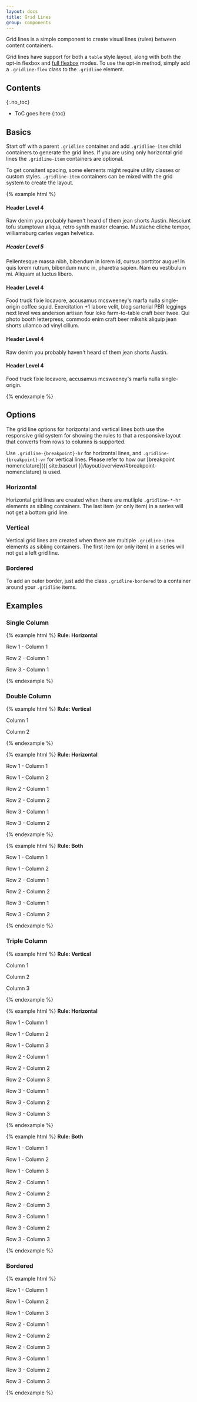 ```yaml
---
layout: docs
title: Grid Lines
group: components
---
```


Grid lines is a simple component to create visual lines (rules) between content containers.

Grid lines have support for both a `table` style layout, along with both the opt-in flexbox and [full flexbox](/layout/flexbox#full-flexbox-mode) modes.  To use the opt-in method, simply add a `.gridline-flex` class to the `.gridline` element.

## Contents
{:.no_toc}

* ToC goes here
{:toc}

## Basics

Start off with a parent `.gridline` container and add `.gridline-item` child containers to generate the grid lines.  If you are using only horizontal grid lines the `.gridline-item` containers are optional.

To get consitent spacing, some elements might require utility classes or custom styles.  `.gridline-item` containers can be mixed with the grid system to create the layout.

{% example html %}
<div class="gridline gridline-vr gridline-hr">
    <div class="gridline-item col-md-6">
        <h4>Header Level 4</h4>
        <p>Raw denim you probably haven't heard of them jean shorts Austin. Nesciunt tofu stumptown aliqua, retro synth master cleanse. Mustache cliche tempor, williamsburg carles vegan helvetica.</p>
        <h5>Header Level 5</h5>
        <p>Pellentesque massa nibh, bibendum in lorem id, cursus porttitor augue! In quis lorem rutrum, bibendum nunc in, pharetra sapien. Nam eu vestibulum mi. Aliquam at luctus libero.</p>
    </div>
    <div class="gridline-item col-md-6">
        <h4>Header Level 4</h4>
        <p>Food truck fixie locavore, accusamus mcsweeney's marfa nulla single-origin coffee squid. Exercitation +1 labore velit, blog sartorial PBR leggings next level wes anderson artisan four loko farm-to-table craft beer twee. Qui photo booth letterpress, commodo enim craft beer mlkshk aliquip jean shorts ullamco ad vinyl cillum.</p>
    </div>
</div>
<div class="gridline gridline-hr">
    <div class="gridline-item col-md-6">
        <h4>Header Level 4</h4>
        <p>Raw denim you probably haven't heard of them jean shorts Austin.</p>
    </div>
    <div class="gridline-item col-md-6">
        <h4>Header Level 4</h4>
        <p>Food truck fixie locavore, accusamus mcsweeney's marfa nulla single-origin.</p>
    </div>
</div>
{% endexample %}

## Options

The grid line options for horizontal and vertical lines both use the responsive grid system for showing the rules to that a responsive layout that converts from rows to columns is supported.

Use `.gridline-{breakpoint}-hr` for horizontal lines, and `.gridline-{breakpoint}-vr` for vertical lines. Please refer to how our [breakpoint nomenclature]({{ site.baseurl }}/layout/overview/#breakpoint-nomenclature) is used.

### Horizontal

Horizontal grid lines are created when there are mutliple `.gridline-*-hr` elements as sibling containers. The last item (or only item) in a series will not get a bottom grid line.

### Vertical

Vertical grid lines are created when there are multiple `.gridline-item` elements as sibling containers.  The first item (or only item) in a series will not get a left grid line.

### Bordered

To add an outer border, just add the class `.gridline-bordered` to a container around your `.gridline` items.

## Examples

### Single Column

{% example html %}
<strong>Rule: Horizontal</strong>
<div class="gridline gridline-hr">
    <div class="gridline-item col-md-12">
        <p>Row 1 - Column 1</p>
    </div>
</div>
<div class="gridline gridline-hr">
    <div class="gridline-item col-md-12">
        <p>Row 2 - Column 1</p>
    </div>
</div>
<div class="gridline gridline-hr">
    <div class="gridline-item col-md-12">
        <p>Row 3 - Column 1</p>
    </div>
</div>
{% endexample %}

### Double Column

{% example html %}
<strong>Rule: Vertical</strong>
<div class="gridline gridline-md-vr">
    <div class="gridline-item col-md-6">
        <p>Column 1</p>
    </div>
    <div class="gridline-item col-md-6">
        <p>Column 2</p>
    </div>
</div>
{% endexample %}

{% example html %}
<strong>Rule: Horizontal</strong>
<div class="gridline gridline-hr">
    <div class="gridline-item col-md-6">
        <p>Row 1 - Column 1</p>
    </div>
    <div class="gridline-item col-md-6">
        <p>Row 1 - Column 2</p>
    </div>
</div>
<div class="gridline gridline-hr">
    <div class="gridline-item col-md-6">
        <p>Row 2 - Column 1</p>
    </div>
    <div class="gridline-item col-md-6">
        <p>Row 2 - Column 2</p>
    </div>
</div>
<div class="gridline gridline-hr">
    <div class="gridline-item col-md-6">
        <p>Row 3 - Column 1</p>
    </div>
    <div class="gridline-item col-md-6">
        <p>Row 3 - Column 2</p>
    </div>
</div>
{% endexample %}

{% example html %}
<strong>Rule: Both</strong>
<div class="gridline gridline-hr gridline-md-vr">
    <div class="gridline-item col-md-6">
        <p>Row 1 - Column 1</p>
    </div>
    <div class="gridline-item col-md-6">
        <p>Row 1 - Column 2</p>
    </div>
</div>
<div class="gridline gridline-hr gridline-md-vr">
    <div class="gridline-item col-md-6">
        <p>Row 2 - Column 1</p>
    </div>
    <div class="gridline-item col-md-6">
        <p>Row 2 - Column 2</p>
    </div>
</div>
<div class="gridline gridline-hr gridline-md-vr">
    <div class="gridline-item col-md-6">
        <p>Row 3 - Column 1</p>
    </div>
    <div class="gridline-item col-md-6">
        <p>Row 3 - Column 2</p>
    </div>
</div>
{% endexample %}

### Triple Column

{% example html %}
<strong>Rule: Vertical</strong>
<div class="gridline gridline-md-vr">
    <div class="gridline-item col-md-4">
        <p>Column 1</p>
    </div>
    <div class="gridline-item col-md-4">
        <p>Column 2</p>
    </div>
    <div class="gridline-item col-md-4">
        <p>Column 3</p>
    </div>
</div>
{% endexample %}

{% example html %}
<strong>Rule: Horizontal</strong>
<div class="gridline gridline-hr">
    <div class="gridline-item col-md-4">
        <p>Row 1 - Column 1</p>
    </div>
    <div class="gridline-item col-md-4">
        <p>Row 1 - Column 2</p>
    </div>
    <div class="gridline-item col-md-4">
        <p>Row 1 - Column 3</p>
    </div>
</div>
<div class="gridline gridline-hr">
    <div class="gridline-item col-md-4">
        <p>Row 2 - Column 1</p>
    </div>
    <div class="gridline-item col-md-4">
        <p>Row 2 - Column 2</p>
    </div>
    <div class="gridline-item col-md-4">
        <p>Row 2 - Column 3</p>
    </div>
</div>
<div class="gridline gridline-hr">
    <div class="gridline-item col-md-4">
        <p>Row 3 - Column 1</p>
    </div>
    <div class="gridline-item col-md-4">
        <p>Row 3 - Column 2</p>
    </div>
    <div class="gridline-item col-md-4">
        <p>Row 3 - Column 3</p>
    </div>
</div>
{% endexample %}

{% example html %}
<strong>Rule: Both</strong>
<div class="gridline gridline-hr gridline-md-vr">
    <div class="gridline-item col-md-4">
        <p>Row 1 - Column 1</p>
    </div>
    <div class="gridline-item col-md-4">
        <p>Row 1 - Column 2</p>
    </div>
    <div class="gridline-item col-md-4">
        <p>Row 1 - Column 3</p>
    </div>
</div>
<div class="gridline gridline-hr gridline-md-vr">
    <div class="gridline-item col-md-4">
        <p>Row 2 - Column 1</p>
    </div>
    <div class="gridline-item col-md-4">
        <p>Row 2 - Column 2</p>
    </div>
    <div class="gridline-item col-md-4">
        <p>Row 2 - Column 3</p>
    </div>
</div>
<div class="gridline gridline-hr gridline-md-vr">
    <div class="gridline-item col-md-4">
        <p>Row 3 - Column 1</p>
    </div>
    <div class="gridline-item col-md-4">
        <p>Row 3 - Column 2</p>
    </div>
    <div class="gridline-item col-md-4">
        <p>Row 3 - Column 3</p>
    </div>
</div>
{% endexample %}

### Bordered
{% example html %}
<div class="gridline-bordered">
    <div class="gridline gridline-hr gridline-md-vr">
        <div class="gridline-item col-md-4">
            <p>Row 1 - Column 1</p>
        </div>
        <div class="gridline-item col-md-4">
            <p>Row 1 - Column 2</p>
        </div>
        <div class="gridline-item col-md-4">
            <p>Row 1 - Column 3</p>
        </div>
    </div>
    <div class="gridline gridline-md-hr gridline-md-vr">
        <div class="gridline-item col-md-4">
            <p>Row 2 - Column 1</p>
        </div>
        <div class="gridline-item col-md-4">
            <p>Row 2 - Column 2</p>
        </div>
        <div class="gridline-item col-md-4">
            <p>Row 2 - Column 3</p>
        </div>
    </div>
    <div class="gridline gridline-lg-hr gridline-md-vr">
        <div class="gridline-item col-md-4">
            <p>Row 3 - Column 1</p>
        </div>
        <div class="gridline-item col-md-4">
            <p>Row 3 - Column 2</p>
        </div>
        <div class="gridline-item col-md-4">
            <p>Row 3 - Column 3</p>
        </div>
    </div>
</div>
{% endexample %}